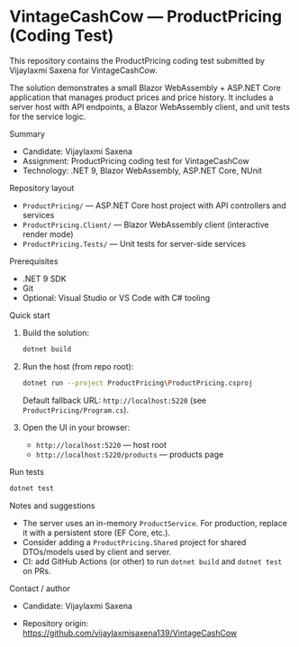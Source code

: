 # VintageCashCow — ProductPricing (Coding Test)

This repository contains the ProductPricing coding test submitted by Vijaylaxmi Saxena for VintageCashCow.

The solution demonstrates a small Blazor WebAssembly + ASP.NET Core application that manages product prices and price history. It includes a server host with API endpoints, a Blazor WebAssembly client, and unit tests for the service logic.

Summary
- Candidate: Vijaylaxmi Saxena
- Assignment: ProductPricing coding test for VintageCashCow
- Technology: .NET 9, Blazor WebAssembly, ASP.NET Core, NUnit

Repository layout
- `ProductPricing/` — ASP.NET Core host project with API controllers and services
- `ProductPricing.Client/` — Blazor WebAssembly client (interactive render mode)
- `ProductPricing.Tests/` — Unit tests for server-side services

Prerequisites
- .NET 9 SDK
- Git
- Optional: Visual Studio or VS Code with C# tooling

Quick start
1. Build the solution:
   ```bash
   dotnet build
   ```

2. Run the host (from repo root):
   ```bash
   dotnet run --project ProductPricing\ProductPricing.csproj
   ```
   Default fallback URL: `http://localhost:5220` (see `ProductPricing/Program.cs`).

3. Open the UI in your browser:
   - `http://localhost:5220` — host root
   - `http://localhost:5220/products` — products page

Run tests
```bash
dotnet test
```

Notes and suggestions
- The server uses an in-memory `ProductService`. For production, replace it with a persistent store (EF Core, etc.).
- Consider adding a `ProductPricing.Shared` project for shared DTOs/models used by client and server.
- CI: add GitHub Actions (or other) to run `dotnet build` and `dotnet test` on PRs.

Contact / author
- Candidate: Vijaylaxmi Saxena

- Repository origin: https://github.com/vijaylaxmisaxena139/VintageCashCow
